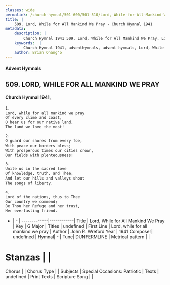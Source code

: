 ```yaml
---
classes: wide
permalink: /church-hymnal/501-600/501-510/Lord,-While-for-All-Mankind-We-Pray/
title: |
    509. Lord, While for All Mankind We Pray - Church Hymnal 1941
metadata:
    description: |
        Church Hymnal 1941 509. Lord, While for All Mankind We Pray. Lord, while for all mankind we pray Of every clime and coast, O hear us for our native land, The land we love the most! 
    keywords:  |
        Church Hymnal 1941, adventhymnals, advent hymnals, Lord, While for All Mankind We Pray, Lord, while for all mankind we pray. 
    author: Brian Onang'o
---
```


#### Advent Hymnals
## 509. LORD, WHILE FOR ALL MANKIND WE PRAY
####  Church Hymnal 1941,

```txt
1.
Lord, while for all mankind we pray
Of every clime and coast,
O hear us for our native land,
The land we love the most!

2.
O guard our shores from every foe,
With peace our borders bless;
With prosperous times our cities crown,
Our fields with plenteousness!

3.
Unite us in the sacred love
Of knowledge, truth, and Thee;
And let our hills and valleys shout
The songs of liberty.

4.
Lord of the nations, thus to Thee
Our country we commend;
Be Thou her Refuge and her trust,
Her everlasting friend.

```

- |   -  |
-------------|------------|
Title | Lord, While for All Mankind We Pray |
Key | G Major |
Titles | undefined |
First Line | Lord, while for all mankind we pray |
Author | John R. Wreford
Year | 1941
Composer| undefined |
Hymnal|  - |
Tune| DUNFERMLINE |
Metrical pattern | |
# Stanzas |  |
Chorus |  |
Chorus Type |  |
Subjects | Special Occasions: Patriotic |
Texts | undefined |
Print Texts | 
Scripture Song |  |
    
